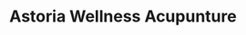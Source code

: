 ---
title: "Astoria Wellness Acupunture"
url: /flushing/astoria-wellness-acupunture/
shop: Kosmetik
---